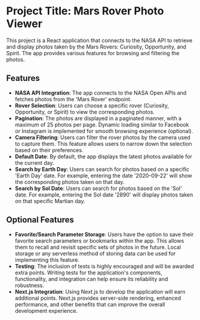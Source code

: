 # Project Title: Mars Rover Photo Viewer

This project is a React application that connects to the NASA API to retrieve and display photos taken by the Mars Rovers: Curiosity, Opportunity, and Spirit. The app provides various features for browsing and filtering the photos.

## Features

- **NASA API Integration**: The app connects to the NASA Open APIs and fetches photos from the 'Mars Rover' endpoint.
- **Rover Selection**: Users can choose a specific rover (Curiosity, Opportunity, or Spirit) to view the corresponding photos.
- **Pagination**: The photos are displayed in a paginated manner, with a maximum of 25 photos per page. Dynamic loading similar to Facebook or Instagram is implemented for smooth browsing experience (optional).
- **Camera Filtering**: Users can filter the rover photos by the camera used to capture them. This feature allows users to narrow down the selection based on their preferences.
- **Default Date**: By default, the app displays the latest photos available for the current day.
- **Search by Earth Day**: Users can search for photos based on a specific 'Earth Day' date. For example, entering the date '2020-09-22' will show the corresponding photos taken on that day.
- **Search by Sol Date**: Users can search for photos based on the 'Sol' date. For example, entering the Sol date '2890' will display photos taken on that specific Martian day.

## Optional Features

- **Favorite/Search Parameter Storage**: Users have the option to save their favorite search parameters or bookmarks within the app. This allows them to recall and revisit specific sets of photos in the future. Local storage or any serverless method of storing data can be used for implementing this feature.
- **Testing**: The inclusion of tests is highly encouraged and will be awarded extra points. Writing tests for the application's components, functionality, and integration can help ensure its reliability and robustness.
- **Next.js Integration**: Using Next.js to develop the application will earn additional points. Next.js provides server-side rendering, enhanced performance, and other benefits that can improve the overall development experience.
